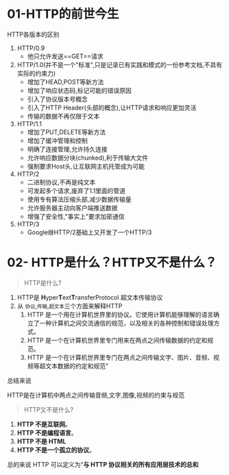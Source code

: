 # 01-HTTP的前世今生

HTTP各版本的区别

1. HTTP/0.9
   * 他只允许发送==GET==请求
2. HTTP/1.0(并不是一个"标准",只是记录已有实践和模式的一份参考文档,不具有实际的约束力)
   * 增加了HEAD,POST等新方法
   * 增加了响应状态码,标记可能的错误原因
   * 引入了协议版本号概念
   * 引入了HTTP Header(头部的概念),让HTTP请求和响应更加灵活
   * 传输的数据不再仅限于文本
3. HTTP/1.1
   * 增加了PUT,DELETE等新方法
   * 增加了缓冲管理和控制
   * 明确了连接管理,允许持久连接
   * 允许响应数据分块(chunked),利于传输大文件
   * 强制要求Host头,让互联网主机托管成为可能
4. HTTP/2
   * 二进制协议,不再是纯文本
   * 可发起多个请求,废弃了1.1里面的管道
   * 使用专有算法压缩头部,减少数据传输量
   * 允许服务器主动向客户端推送数据
   * 增强了安全性,"事实上"要求加密通信
5. HTTP/3
   * Google继HTTP/2基础上又开发了一个HTTP/3

# 02- HTTP是什么？HTTP又不是什么？

> HTTP是什么?

1. HTTP是 **H**yper**T**ext**T**ransferProtocol  超文本传输协议
2. 从 `协议`,`传输`,`超文本`三个方面来解释HTTP
   1. HTTP 是一个用在计算机世界里的协议。它使用计算机能够理解的语言确立了一种计算机之间交流通信的规范，以及相关的各种控制和错误处理方式。
   2. HTTP 是一个在计算机世界里专门用来在两点之间传输数据的约定和规范。
   3. HTTP 是一个在计算机世界里专门在两点之间传输文字、图片、音频、视频等超文本数据的约定和规范”

总结来说

HTTP是在计算机中两点之间传输音频,文字,图像,视频的约束与规范

> HTTP又不是什么?

1. **HTTP 不是互联网**。
2. **HTTP 不是编程语言**。
3. **HTTP 不是 HTML**
4. **HTTP 不是一个孤立的协议**。

总的来说 HTTP 可以定义为“**与 HTTP 协议相关的所有应用层技术的总和**

